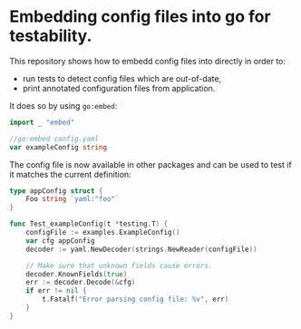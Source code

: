 # Embedding config files into go for testability.

This repository shows how to embedd config files into directly in order to:
- run tests to detect config files which are out-of-date,
- print annotated configuration files from application.

It does so by using `go:embed`:

```go
import _ "embed"

//go:embed config.yaml
var exampleConfig string
```

The config file is now available in other packages and can be used to test if it matches the current definition:

```go
type appConfig struct {
    Foo string `yaml:"foo"`
}

func Test_exampleConfig(t *testing.T) {
	configFile := examples.ExampleConfig()
	var cfg appConfig
	decoder := yaml.NewDecoder(strings.NewReader(configFile))

	// Make sure that unknown fields cause errors.
	decoder.KnownFields(true)
	err := decoder.Decode(&cfg)
	if err != nil {
		t.Fatalf("Error parsing config file: %v", err)
	}
}
```